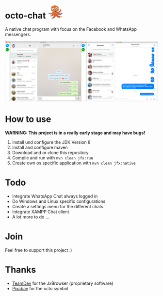 # octo-chat   <img src="https://raw.githubusercontent.com/Roba1993/octo-chat/master/img/octo.png" width="50">

A native chat program with focus on the Facebook and WhatsApp messengers. 

![alt tag](https://raw.githubusercontent.com/Roba1993/octo-chat/master/img/octo-chat.png)

# How to use
**WARNING: This project is in a really early stage and may have bugs!**

1. Install und configure the JDK Version 8
2. Install and configure maven
3. Download and or clone this repository
4. Compile and run with `mvn clean jfx:run`
5. Create own os specific application with `mvn clean jfx:native`

# Todo
- Integrate WhatsApp Chat always logged in
- Do Windows and Linux specific configurations
- Create a settings menu for the different chats
- Integrate XAMPP Chat client
- A lot more to do ...

# Join
Feel free to support this project :)

# Thanks
- [TeamDev](http://www.teamdev.com/jxbrowser) for the JxBrowser (proprietary software)
- [Pixabay](https://pixabay.com/de/krake-kraken-sea-life-tier-monster-152287/) for the octo symbol
